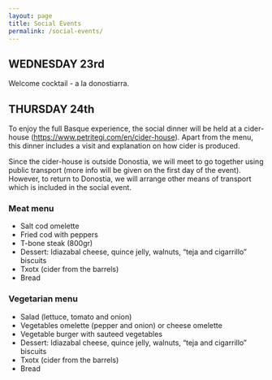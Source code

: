 ```yaml
---
layout: page
title: Social Events
permalink: /social-events/
---
```


## WEDNESDAY 23rd

Welcome cocktail - a la donostiarra. 

## THURSDAY 24th

To enjoy the full Basque experience, the social dinner will be held at a cider-house (https://www.petritegi.com/en/cider-house). Apart from the menu, this dinner includes a visit and explanation on how cider is produced.

Since the cider-house is outside Donostia, we will meet to go together using public transport (more info will be given on the first day of the event). However, to return to Donostia, we will arrange other means of transport which is included in the social event.

### Meat menu
- Salt cod omelette
- Fried cod with peppers
- T-bone steak (800gr)
- Dessert: Idiazabal cheese, quince jelly, walnuts, “teja and cigarrillo” biscuits
- Txotx (cider from the barrels)
- Bread

### Vegetarian menu
- Salad (lettuce, tomato and onion)
- Vegetables omelette (pepper and onion) or cheese omelette
- Vegetable burger with sauteed vegetables
- Dessert: Idiazabal cheese, quince jelly, walnuts, “teja and cigarrillo” biscuits
- Txotx (cider from the barrels)
- Bread
